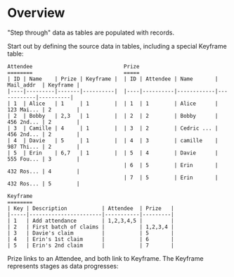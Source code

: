 # Overview

"Step through" data as tables are populated with records.

Start out by defining the source data in tables, including a special Keyframe table:

```none
Attendee                             Prize
========                             =====
| ID | Name    | Prize | Keyframe |  | ID | Attendee | Name       | Mail_addr  | Keyframe |
|----|---------|-------|----------|  |----|----------|------------|------------|----------|
| 1  | Alice   | 1     | 1        |  | 1  | 1        | Alice      | 123 Mai... | 2        |
| 2  | Bobby   | 2,3   | 1        |  | 2  | 2        | Bobby      | 456 2nd... | 2        |
| 3  | Camille | 4     | 1        |  | 3  | 2        | Cedric ... | 456 2nd... | 2        |
| 4  | Davie   | 5     | 1        |  | 4  | 3        | camille    | 987 Thi... | 2        |
| 5  | Erin    | 6,7   | 1        |  | 5  | 4        | Davie      | 555 Fou... | 3        |
                                     | 6  | 5        | Erin       | 432 Ros... | 4        |
                                     | 7  | 5        | Erin       | 432 Ros... | 5        |

Keyframe
========
| Key | Description           | Attendee  | Prize   |
|-----|-----------------------|-----------|---------|
| 1   | Add attendance        | 1,2,3,4,5 |         |
| 2   | First batch of claims |           | 1,2,3,4 |
| 3   | Davie's claim         |           | 5       |
| 4   | Erin's 1st claim      |           | 6       |
| 5   | Erin's 2nd claim      |           | 7       |
```

Prize links to an Attendee, and both link to Keyframe.  The Keyframe represents stages as data progresses:
